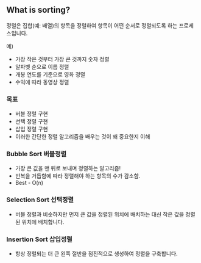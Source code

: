 ## What is sorting?

정렬은 집합(예: 배열)의 항목을 정렬하여 항목이 어떤 순서로 정렬되도록 하는 프로세스입니다.

예)

- 가장 작은 것부터 가장 큰 것까지 숫자 정렬
- 알파벳 순으로 이름 정렬
- 개봉 연도를 기준으로 영화 정렬
- 수익에 따라 동영상 정렬

### 목표

- 버블 정렬 구현
- 선택 정렬 구현
- 삽입 정렬 구현
- 이러한 간단한 정렬 알고리즘을 배우는 것이 왜 중요한지 이해

### Bubble Sort 버블정렬
- 가장 큰 값을 맨 뒤로 보내며 정렬하는 알고리즘!
- 반복을 거듭함에 따라 정렬해야 하는 항목의 수가 감소함.
- Best - O(n)

### Selection Sort 선택정렬

- 버블 정렬과 비슷하지만 먼저 큰 값을 정렬된 위치에 배치하는 대신 작은 값을 정렬된 위치에 배치합니다.

### Insertion Sort 삽입정렬

- 항상 정렬되는 더 큰 왼쪽 절반을 점진적으로 생성하여 정렬을 구축합니다.